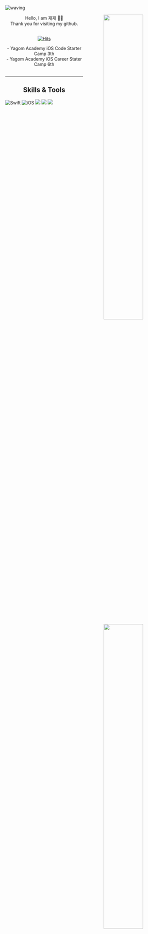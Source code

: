 ![waving](https://capsule-render.vercel.app/api?type=waving&height=200&text=Welcome&fontAlign=80&fontAlignY=40&color=gradient)

<div align="center">
<img align="right" width="50%" src="https://github-readme-stats.vercel.app/api?username=zzbae&show_icons=true&theme=radical"/>
  

	
	
<div align="left">
  <div align="center">
 Hello, I am 재재 🙌🏻 <br>
  <div align="center">
Thank you for visiting my github. <br>
   <br>
 <div align=center>
	
[![Hits](https://hits.seeyoufarm.com/api/count/incr/badge.svg?url=https%3A%2F%2Fgithub.com%2FZZBAE&count_bg=%23518E22&title_bg=%231B1B1B&icon=ghostery.svg&icon_color=%23F9FFFB&title=hits&edge_flat=false)](https://hits.seeyoufarm.com)
	 
  </div>
- Yagom Academy iOS Code Starter Camp 3th<br>
- Yagom Academy iOS Career Stater Camp 6th
 <br>

</div>

<br>


---
  
	  
	  
<img align="right" width="50%" src="https://github-readme-stats.vercel.app/api/top-langs/?username=ZZBAE&theme=dracula&exclude_repo=Computer-Science-Engineering&layout=compact&langs_count=10"/></a>

## Skills & Tools
<div align="left">

![Swift](https://img.shields.io/badge/Swift-FA7343?style=flat-square&logo=Swift&logoColor=white) 
![iOS](https://img.shields.io/badge/iOS-222222?style=flat-square&logo=Apple&logoColor=white) 
<img src="https://img.shields.io/badge/XCode-147EFB?style=flat-square&logo=xcode&logoColor=white"/>
<img src="https://img.shields.io/badge/GitHub-181717?style=flat-square&logo=github&logoColor=white"/> 
<img src="https://img.shields.io/badge/Git-F05032?style=flat-square&logo=Git&logoColor=white"/>

  <br>
 
</div>

